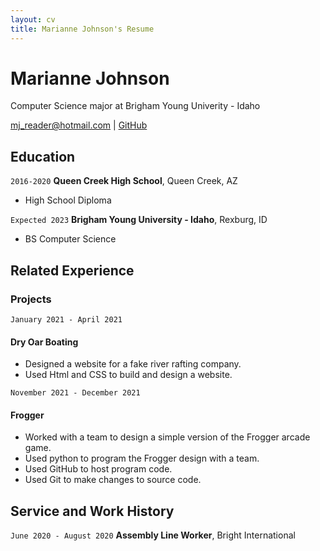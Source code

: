 ```yaml
---
layout: cv
title: Marianne Johnson's Resume
---
```

# Marianne Johnson
Computer Science major at Brigham Young Univerity - Idaho

<div id="webaddress">
<a href="mj_reader@hotmail.com">mj_reader@hotmail.com</a>
| <a href="https://github.com/Marianne-J">GitHub</a>
</div>

<!-- https://www.monique.tech/the-art-of-markdown -->

## Education

`2016-2020`
__Queen Creek High School__, Queen Creek, AZ

- High School Diploma

`Expected 2023`
__Brigham Young University - Idaho__, Rexburg, ID

- BS Computer Science

## Related Experience

### Projects

`January 2021 - April 2021`

#### Dry Oar Boating

- Designed a website for a fake river rafting company.
- Used Html and CSS to build and design a website.

`November 2021 - December 2021`

#### Frogger

- Worked with a team to design a simple version of the Frogger arcade game.
- Used python to program the Frogger design with a team.
- Used GitHub to host program code.
- Used Git to make changes to source code.

## Service and Work History

`June 2020 - August 2020`
__Assembly Line Worker__, Bright International


<!-- ### Footer

Last updated: December 2021 -->


